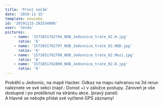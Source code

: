 ```yaml
---
title: 'První nočák'
date: '2019-11-15'
template: novinka
id: '20191115-202534000'
user: 'Jenda'
pictures:
    - name: '1573851762794_NOB_Jedovnice_trate_02.H.jpg'
      ratio: '6'
    - name: '1573851762797_NOB_Jedovnice_trate_02.HDD.jpg'
      ratio: '6'
    - name: '1573851762798_NOB_Jedovnice_trate_02.Mezi.jpg'
      ratio: '6'
    - name: '1573851762800_NOB_Jedovnice_trate_02.D.jpg'
      ratio: '6'
---
```

Proběhl u Jedovnic, na mapě Hacker. Odkaz na mapu nahranou na 3d rerun naleznete ve své sekci (např.: Dorost +) v záložce postupy. Zároveň je vše dostupné i po prokliknutí na stránku akce. (pravý panel)  
A hlavně se nebojte přidat své vyčtené GPS záznamy!
